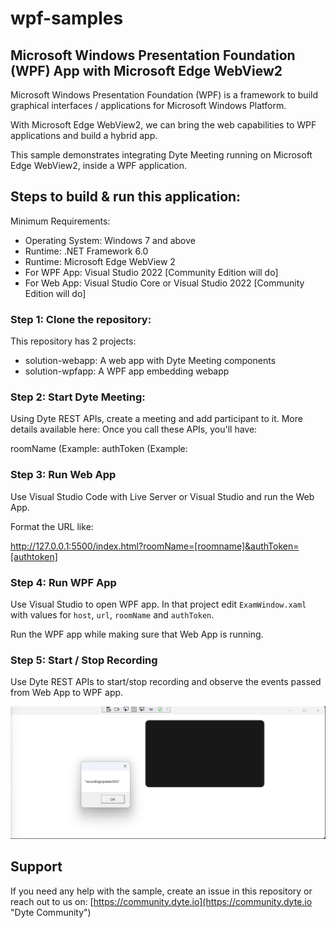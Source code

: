 # wpf-samples

## Microsoft Windows Presentation Foundation (WPF) App with Microsoft Edge WebView2




Microsoft Windows Presentation Foundation (WPF) is a framework to build graphical interfaces / applications for Microsoft Windows Platform. 

With Microsoft Edge WebView2, we can bring the web capabilities to WPF applications and build a hybrid app.

This sample demonstrates integrating Dyte Meeting running on Microsoft Edge WebView2, inside a WPF application.


## Steps to build & run this application:

Minimum Requirements:
- Operating System: Windows 7 and above
- Runtime: .NET Framework 6.0
- Runtime: Microsoft Edge WebView 2
- For WPF App: Visual Studio 2022 [Community Edition will do]
- For Web App: Visual Studio Core or Visual Studio 2022 [Community Edition will do]

### Step 1: Clone the repository:

This repository has 2 projects:
- solution-webapp: A web app with Dyte Meeting components
- solution-wpfapp: A WPF app embedding webapp

### Step 2: Start Dyte Meeting:

Using Dyte REST APIs, create a meeting and add participant to it. More details available here:
Once you call these APIs, you'll have:

roomName (Example:
authToken (Example: 


### Step 3: Run Web App

Use Visual Studio Code with Live Server or Visual Studio and run the Web App. 

Format the URL like:

http://127.0.0.1:5500/index.html?roomName=[roomname]&authToken=[authtoken]

### Step 4: Run WPF App

Use Visual Studio to open WPF app. In that project edit `ExamWindow.xaml` with values for `host`, `url`, `roomName` and `authToken`. 

Run the WPF app while making sure that Web App is running. 

### Step 5: Start / Stop Recording

Use Dyte REST APIs to start/stop recording and observe the events passed from Web App to WPF app. 

![](/img/wpf-app-screenshot.png)

## Support
If you need any help with the sample, create an issue in this repository or reach out to us on: [https://community.dyte.io](https://community.dyte.io "Dyte Community")
